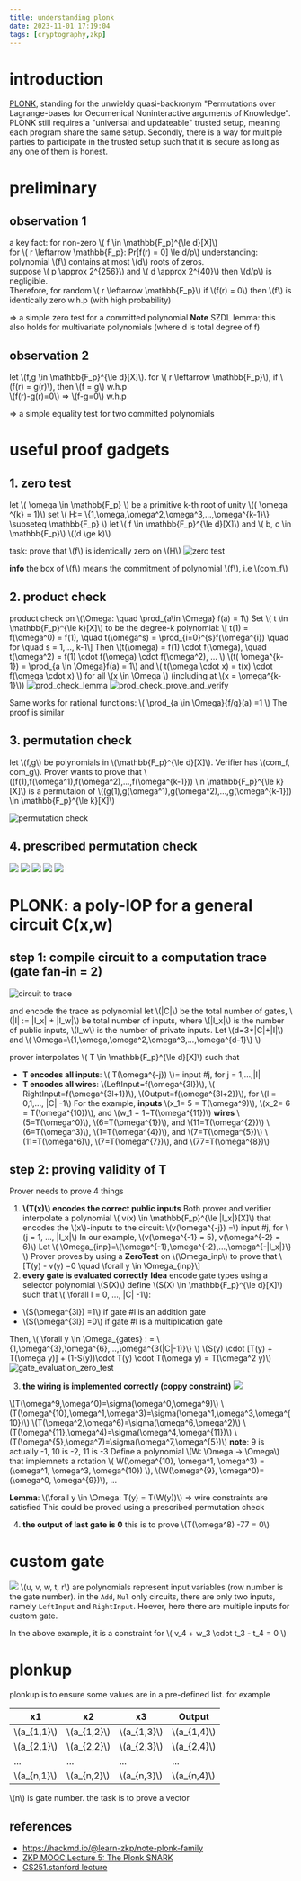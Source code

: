 ```yaml
---
title: understanding plonk
date: 2023-11-01 17:19:04
tags: [cryptography,zkp]
---
```


<script
  src="https://cdn.mathjax.org/mathjax/latest/MathJax.js?config=TeX-AMS-MML_HTMLorMML"
  type="text/javascript">
</script>

# introduction
[PLONK](https://eprint.iacr.org/2019/953), standing for the unwieldy quasi-backronym "Permutations over Lagrange-bases for Oecumenical Noninteractive arguments of Knowledge". PLONK still requires a "universal and updateable" trusted setup, meaning each program share the same setup. Secondly, there is a way for multiple parties to participate in the trusted setup such that it is secure as long as any one of them is honest.


# preliminary
## observation 1
a key fact: for non-zero \\( f \in \mathbb{F_p}^{\le d}[X]\\) <br>
for \\( r  \leftarrow \mathbb{F_p}: Pr[f(r) = 0] \le d/p\\)
understanding: polynomial \\(f\\) contains at most \\(d\\) roots of zeros. <br>
suppose \\( p \approx 2^{256}\\) and  \\( d \approx 2^{40}\\) then \\(d/p\\) is negligible. <br>
Therefore, for random \\( r  \leftarrow \mathbb{F_p}\\) if \\(f(r) = 0\\) then \\(f\\) is identically zero w.h.p (with high probability)

=> a simple zero test for a committed polynomial
**Note** SZDL lemma: this also holds for multivariate polynomials (where d is total degree of f) 

## observation 2
let \\(f,g \in \mathbb{F_p}^{\le d}[X]\\).
for \\( r  \leftarrow \mathbb{F_p}\\), if \\(f(r) = g(r)\\), then \\(f = g\\) w.h.p <br>
\\(f(r)-g(r)=0\\) => \\(f-g=0\\) w.h.p <br>

=> a simple equality test for two committed polynomials

# useful proof gadgets
## 1. zero test
let \\( \omega \in \mathbb{F_p} \\) be a primitive k-th root of unity \\(( \omega ^{k} = 1)\\)
set \\( H:= \\{1,\omega,\omega^2,\omega^3,...,\omega^{k-1}\\}  \subseteq \mathbb{F_p} \\)
let \\( f \in \mathbb{F_p}^{\le d}[X]\\) and \\( b, c \in \mathbb{F_p}\\)  \\((d \ge k)\\)

task: prove that \\(f\\) is identically zero on \\(H\\)
![zero test](images/zkp/plonk/zero_test.png)

**info** the box of \\(f\\) means the commitment of polynomial \\(f\\), i.e \\(com_f\\)

## 2. product check
product check on \\(\Omega: \quad \prod_{a\in \Omega} f(a) = 1\\)
Set \\( t \in \mathbb{F_p}^{\le k}[X]\\) to be the degree-k polynomial:
\\[ t(1) = f(\omega^0) = f(1), \quad t(\omega^s) = \prod_{i=0}^{s}f(\omega^{i}) \quad for \quad s = 1,..., k-1\\]
Then 
\\(t(\omega) = f(1) \cdot f(\omega), \quad t(\omega^2) = f(1) \cdot f(\omega) \cdot f(\omega^2), ... \\)
\\(t( \omega^{k-1}) = \prod_{a \in \Omega}f(a) = 1\\)
and \\( t(\omega \cdot x) = t(x) \cdot f(\omega \cdot x) \\) for all \\(x \in \Omega \\) (including at \\(x = \omega^{k-1}\\))
![prod_check_lemma](/images/zkp/plonk/prod_check_lemma.png)
![prod_check_prove_and_verify](/images/zkp/plonk/prod_check_prove_verify.png)

Same works for rational functions: \\( \prod_{a \in \Omega}{f/g}(a) =1 \\)
The proof is similar

## 3. permutation check
let \\(f,g\\) be polynomials in \\(\mathbb{F_p}^{\le d}[X]\\). Verifier has \\(com_f, com_g\\).
Prover wants to prove that \\((f(1),f(\omega^1),f(\omega^2),...,f(\omega^{k-1})) \in \mathbb{F_p}^{\le k}[X]\\) is a permutaion of \\((g(1),g(\omega^1),g(\omega^2),...,g(\omega^{k-1})) \in \mathbb{F_p}^{\le k}[X]\\)

![permutation check](/images/zkp/plonk/permutation_check.png)

## 4. prescribed permutation check
![](/images/zkp/plonk/prescribed_perm_check_problem.png)
![](/images/zkp/plonk/prescribed_perm_check_problem_quadratic.png)
![](/images/zkp/plonk/prescribed_perm_check_problem_reduce.png)
![](/images/zkp/plonk/prescribed_perm_check_problem_prove_verify.png)
![](/images/zkp/plonk/prescribed_perm_check_problem_complete.png)

# PLONK: a poly-IOP for a general circuit C(x,w)
## step 1: compile circuit to a computation trace (gate fan-in = 2)
![circuit to trace](images/zkp/plonk/plonk_circuit_to_trace.png)

and encode the trace as polynomial
let \\(|C|\\) be the total number of gates, \\(|I| := |I_x| + |I_w|\\) be total number of inputs, where \\(|I_x|\\) is the number of public inputs, \\(I_w\\) is the number of private inputs.
Let \\(d=3*|C|+|I|\\) and \\( \Omega=\\{1,\omega,\omega^2,\omega^3,...,\omega^{d-1}\\} \\)

prover interpolates \\( T \in \mathbb{F_p}^{\le d}[X]\\) such that
- **T encodes all inputs**: \\( T(\omega^{-j})  \\)= input #j, for j = 1,...,|I|
- **T encodes all wires**: 
\\(LeftInput=f(\omega^{3l})\\), \\(  RightInput=f(\omega^{3l+1})\\), \\(Output=f(\omega^{3l+2})\\), for \\(l = 0,1,..., |C| -1\\)
For the example,
**inputs**
\\(x_1= 5 = T(\omega^9)\\), \\(x_2= 6 = T(\omega^{10})\\), and \\(w_1 = 1=T(\omega^{11})\\)
**wires**
\\(5=T(\omega^0)\\), \\(6=T(\omega^{1})\\), and \\(11=T(\omega^{2})\\)
\\(6=T(\omega^3)\\), \\(1=T(\omega^{4})\\), and \\(7=T(\omega^{5})\\)
\\(11=T(\omega^6)\\), \\(7=T(\omega^{7})\\), and \\(77=T(\omega^{8})\\)


## step 2: proving validity of T
Prover needs to prove 4 things
1. **\\(T(x)\\) encodes the correct public inputs**
Both prover and verifier interpolate a polynomial \\( v(x) \in \mathbb{F_p}^{\le |I_x|}[X]\\)
that encodes the \\(x\\)-inputs to the circuit:
\\(v(\omega^{-j}) =\\) input #j, for \\(j = 1, ..., |I_x|\\)
In our example, \\(v(\omega^{-1} = 5), v(\omega^{-2} = 6)\\)
Let \\( \Omega_{inp}=\\{\omega^{-1},\omega^{-2},...,\omega^{-|I_x|}\\} \\)
Prover proves by using a **ZeroTest** on \\(\Omega_inp\\) to prove that
\\[T(y) - v(y) =0 \quad \forall y \in \Omega_{inp}\\]
2. **every gate is evaluated correctly**
**Idea** encode gate types using a selector polynomial \\(S(X)\\)
define \\(S(X) \in  \mathbb{F_p}^{\le d}[X]\\) such that \\( \forall l = 0, ..., |C| -1\\):
- \\(S(\omega^{3l}) =1\\) if gate #l is an addition gate
- \\(S(\omega^{3l}) =0\\) if gate #l is a multiplication gate

Then, \\( \forall y \in   \Omega_{gates} : = \\{1,\omega^{3},\omega^{6},...,\omega^{3(|C|-1)}\\} \\)
\\(S(y) \cdot [T(y) + T(\omega y)] + (1-S(y))\cdot T(y) \cdot T(\omega y) = T(\omega^2 y)\\)
![gate_evaluation_zero_test](/images/zkp/plonk/gate_evaluation_zero_test.png)

3. **the wiring is implemented correctly (coppy constraint)**
![](/images/zkp/plonk/copy_constraint_example.png)

  \\(T(\omega^9,\omega^0)=\sigma(\omega^0,\omega^9)\\)
  \\(T(\omega^{10},\omega^1,\omega^3)=\sigma(\omega^1,\omega^3,\omega^{10})\\)
  \\(T(\omega^2,\omega^6)=\sigma(\omega^6,\omega^2)\\)
  \\(T(\omega^{11},\omega^4)=\sigma(\omega^4,\omega^{11})\\)
    \\(T(\omega^{5},\omega^7)=\sigma(\omega^7,\omega^{5})\\)
**note**: 9 is actually -1, 10 is -2, 11 is -3
Define a polynomial \\(W: \Omega -> \Omega\\) that implemnets a rotation
\\( W(\omega^{10}, \omega^1, \omega^3) =(\omega^1, \omega^3, \omega^{10}) \\), \\(W(\omega^{9}, \omega^0)=(\omega^0, \omega^{9})\\), ...

**Lemma**: \\(\forall y \in \Omega: T(y) = T(W(y))\\) => wire constraints are satisfied
This could be proved using a prescribed permutation check

4. **the output of last gate is 0**
this is to prove \\(T(\omega^8) -77 = 0\\)

# custom gate
![](/images/zkp/plonk/custom_gate.png)
\\(u, v, w, t, r\\) are polynomials represent input variables (row number is the gate number). in the `Add`, `Mul` only circuits, there are only two inputs, namely `LeftInput` and `RightInput`. Hoever, here there are multiple inputs for custom gate. 

In the above example, it is a constraint for \\( v_4 + w_3 \cdot t_3 - t_4 = 0 \\)


# plonkup
plonkup is to ensure some values are in a pre-defined list. for example

| x1 | x2 | x3 | Output |
| --- | --- | --- | --- |
| \\(a_{1,1}\\) | \\(a_{1,2}\\) | \\(a_{1,3}\\) | \\(a_{1,4}\\) |
| \\(a_{2,1}\\) | \\(a_{2,2}\\) | \\(a_{2,3}\\) | \\(a_{2,4}\\) |
| ... | ... | ... | ... |
| \\(a_{n,1}\\) | \\(a_{n,2}\\) | \\(a_{n,3}\\) | \\(a_{n,4}\\) |



\\(n\\) is gate number. the task is to prove a vector 
## references
- https://hackmd.io/@learn-zkp/note-plonk-family
- [ZKP MOOC Lecture 5: The Plonk SNARK](https://www.youtube.com/watch?v=A0oZVEXav24)
- [CS251.stanford lecture](https://cs251.stanford.edu/lectures/lecture15.pdf)



